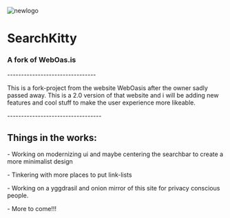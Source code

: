 
![newlogo](https://user-images.githubusercontent.com/91716790/154721006-0c309334-ea1e-4a18-bb1f-d2c568a34b6d.png)
<h1>SearchKitty</h1>
<H3>A fork of WebOas.is</H3>
--------------------------------
<p> This is a fork-project from the website WebOasis after the owner sadly passed away. This is a 2.0 version of that website and i will be adding new features and cool stuff to make the user experience more likeable.</p>
----------------------------------
<H2>Things in the works:</H2>
 <P> - Working on modernizing ui and maybe centering the searchbar to create a more minimalist design</p>
 <p> - Tinkering with more places to put link-lists</p>
 <p> - Working on a yggdrasil and onion mirror of this site for privacy conscious people.</p>
 <p>- More to come!!!
  
